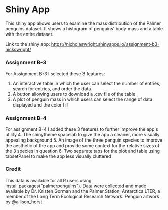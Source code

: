 # Shiny App

This shiny app allows users to examine the mass distribution of the Palmer penguins dataset. It shows a histogram of penguins' body mass and a table with the entire dataset.

Link to the shiny app: https://nicholaswright.shinyapps.io/assignment-b3-nickswright/

### Assignment B-3
For Assignment B-3 I selected these 3 features:
  1. An interactive table in which the user can select the number of entries, search for entries, and order the data
  2. A button allowing users to download a .csv file of the table
  3. A plot of penguin mass in which users can select the range of data displayed and the color fill

### Assignment B-4
For assignment B-4 I added these 3 features to further improve the app's utility
  4. The shinytheme spacelab to give the app a cleaner, more visually appealing background
  5. An image of the three penguin species to improve the aesthetic of the app and provide some context for the relative sizes of the 3 species in question
  6. Two separate tabs for the plot and table using tabsetPanel to make the app less visually cluttered

### Credit
This data is available for all R users using install.packages("palmerpenguins"). Data were collected and made available by Dr. Kristen Gorman and the Palmer Station, Antarctica LTER, a member of the Long Term Ecological Research Network. Penguin artwork by @allison_horst.
